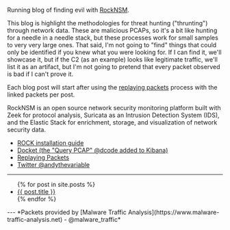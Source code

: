 Running blog of finding evil with [RockNSM](https://rocknsm.io).  

This blog is highlight the methodologies for threat hunting ("thrunting") through network data. These are malicious PCAPs, so it's a bit like hunting for a needle in a needle stack, but these processes work for small samples to very very large ones. That said, I'm not going to "find" things that could only be identified if you knew what you were looking for. If I can find it, we'll showcase it, but if the C2 (as an example) looks like legitimate traffic, we'll list it as an artifact, but I'm not going to pretend that every packet observed is bad if I can't prove it.

Each blog post will start after using the [replaying packets](https://github.com/huntops-blue/huntops-blue.github.io/blob/master/rock-install.md#getting-data-into-rock) process with the linked packets per post.

RockNSM is an open source network security monitoring platform built with Zeek for protocol analysis, Suricata as an Intrusion Detection System (IDS), and the Elastic Stack for enrichment, storage, and visualization of network security data.  

- [ROCK installation guide](./rock-install.md)
- [Docket (the "Query PCAP" @dcode added to Kibana)](https://docs.rocknsm.io/services/docket/)
- [Replaying Packets](https://github.com/huntops-blue/huntops-blue.github.io/blob/master/rock-install.md#getting-data-into-rock)
- [Twitter @andythevariable](https://twitter.com/andythevariable)
---
<ul>
  {% for post in site.posts %}
    <li>
      <a href="{{ post.url }}">{{ post.title }}</a>
    </li>
  {% endfor %}
</ul>
---
*Packets provided by [Malware Traffic Analysis](https://www.malware-traffic-analysis.net) - @malware_traffic*
